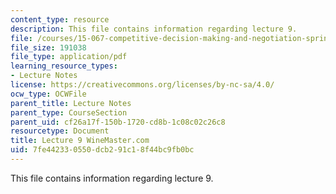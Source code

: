 ```yaml
---
content_type: resource
description: This file contains information regarding lecture 9.
file: /courses/15-067-competitive-decision-making-and-negotiation-spring-2011/7fe442330550dcb291c18f44bc9fb0bc_MIT15_067S11_lec09.pdf
file_size: 191038
file_type: application/pdf
learning_resource_types:
- Lecture Notes
license: https://creativecommons.org/licenses/by-nc-sa/4.0/
ocw_type: OCWFile
parent_title: Lecture Notes
parent_type: CourseSection
parent_uid: cf26a17f-150b-1720-cd8b-1c08c02c26c8
resourcetype: Document
title: Lecture 9 WineMaster.com
uid: 7fe44233-0550-dcb2-91c1-8f44bc9fb0bc
---
```

This file contains information regarding lecture 9.